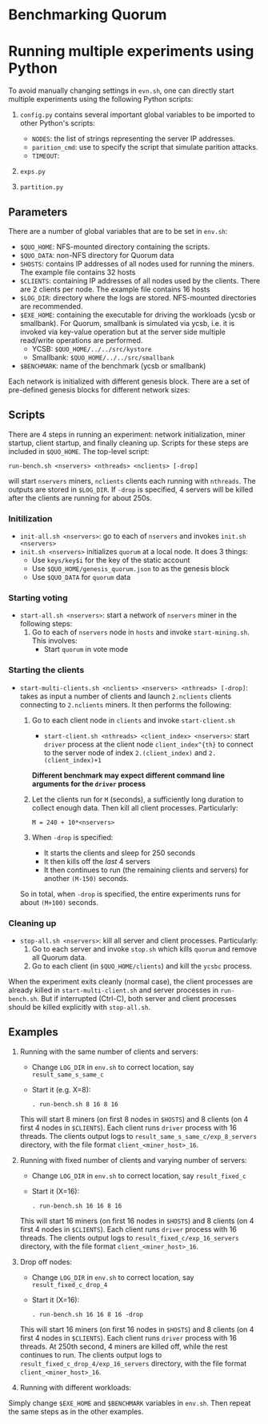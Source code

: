 # Benchmarking Quorum

# Running multiple experiments using Python

To avoid manually changing settings in `evn.sh`, one can directly start multiple experiments using the
following Python scripts:

1. `config.py` contains several important global variables to be imported to other Python's scripts:
      + `NODES`: the list of strings representing the server IP addresses.
      + `parition_cmd`: use to specify the script that simulate parition attacks. 
      + `TIMEOUT`: 

1. `exps.py` 

2. `partition.py`

## Parameters
There are a number of global variables that are to be set in `env.sh`:
+ `$QUO_HOME`: NFS-mounted directory containing the scripts.
+ `$QUO_DATA`: non-NFS directory for Quorum data
+ `SHOSTS`: contains IP addresses of all nodes used for running the miners. The
example file contains 32 hosts 
+ `$CLIENTS`: containing IP addresses of all nodes used by the clients. There are 2 clients per
node. The example file contains 16 hosts
+ `$LOG_DIR`: directory where the logs are stored. NFS-mounted directories are recommended.  
+ `$EXE_HOME`: containing the executable for driving the workloads (ycsb or smallbank). For Quorum, smallbank
is simulated via ycsb, i.e. it is invoked via key-value operation but at the server side multiple read/write
operations are performed. 
    + YCSB: `$QUO_HOME/../../src/kystore`
    + Smallbank: `$QUO_HOME/../../src/smallbank`
+ `$BENCHMARK`: name of the benchmark (ycsb or smallbank)

Each network is initialized with different genesis block. There are a set of pre-defined genesis blocks for
different network sizes:

## Scripts
There are 4 steps in running an experiment: network initialization, miner startup, client startup, and finally
cleaning up. Scripts for these steps are included in `$QUO_HOME`. The top-level script:

    run-bench.sh <nservers> <nthreads> <nclients> [-drop]

will start `nservers` miners, `nclients` clients each running with `nthreads`. The outputs are stored in
`$LOG_DIR`. If `-drop` is specified, 4 servers will be killed after the clients are running for about 250s.  

### Initilization
+ `init-all.sh <nservers>`: go to each of `nservers` and invokes `init.sh <nservers>`
+ `init.sh <nservers>` initializes `quorum` at a local node. It does 3 things:
    + Use `keys/key$i` for the key of the static account
    + Use `$QUO_HOME/genesis_quorum.json` to as the genesis block
    + Use `$QUO_DATA` for `quorum` data 


### Starting voting
+ `start-all.sh <nservers>`: start a network of `nservers` miner in the following steps:
    1. Go to each of `nservers` node in `hosts` and invoke `start-mining.sh`. This involves:
        + Start `quorum` in vote mode

### Starting the clients
+ `start-multi-clients.sh <nclients> <nservers> <nthreads> [-drop]`: takes as input a number of clients and
launch `2.nclients` clients connecting to `2.nclients` miners. It then performs the following:
    1. Go to each client node in `clients` and invoke `start-client.sh` 
        + `start-client.sh <nthreads> <client_index> <nservers>`: start `driver` process at the client node
       `client_index^{th}` to connect to the server node of index `2.(client_index)` and `2.(client_index)+1`
       
       **Different benchmark may expect different command line arguments for the `driver` process**

    2. Let the clients run for `M` (seconds), a sufficiently long duration to collect enough data. Then kill
    all client processes. Particularly:

        `M = 240 + 10*<nservers>`
    3. When `-drop` is specified:
        + It starts the clients and sleep for 250 seconds 
        + It then kills off the *last* 4 servers
        + It then continues to run (the remaining clients and servers) for another `(M-150)` seconds. 

    So in total, when `-drop` is specified, the entire experiments runs for about `(M+100)` seconds. 

### Cleaning up
+ `stop-all.sh <nservers>`: kill all server and client processes. Particularly:
    1. Go to each server and invoke `stop.sh` which kills `quorum` and remove all Quorum data. 
    2. Go to each client (in `$QUO_HOME/clients`) and kill the `ycsbc` process. 

When the experiment exits cleanly (normal case), the client processes are already killed in
`start-multi-client.sh` and server processes in `run-bench.sh`. But if interrupted (Ctrl-C), both server and client processes should be killed
explicitly with `stop-all.sh`.


## Examples

1. Running with the same number of clients and servers: 
    + Change `LOG_DIR` in `env.sh` to correct location, say `result_same_s_same_c`
    + Start it (e.g. X=8): 

        `. run-bench.sh 8 16 8 16`

    This will start 8 miners (on first 8 nodes in `$HOSTS`) and 8 clients (on 4 first 4 nodes in `$CLIENTS`).
    Each client runs `driver` process with 16 threads. The clients output logs to
    `result_same_s_same_c/exp_8_servers` directory, with the file format `client_<miner_host>_16`.   

2. Running with fixed number of clients and varying number of servers: 
    + Change `LOG_DIR` in `env.sh` to correct location, say `result_fixed_c`
    + Start it (X=16): 

        `. run-bench.sh 16 16 8 16`

    This will start 16 miners (on first 16 nodes in `$HOSTS`) and 8 clients (on 4 first 4 nodes in
    `$CLIENTS`). Each client runs `driver` process with 16 threads. The clients output logs to
    `result_fixed_c/exp_16_servers` directory, with the file format `client_<miner_host>_16`.   


3. Drop off nodes:
    + Change `LOG_DIR` in `env.sh` to correct location, say `result_fixed_c_drop_4`
    + Start it (X=16): 

        `. run-bench.sh 16 16 8 16 -drop`

    This will start 16 miners (on first 16 nodes in `$HOSTS`) and 8 clients (on 4 first 4 nodes in
    `$CLIENTS`). Each client runs `driver` process with 16 threads. At 250th second, 4 miners are killed off,
    while the rest continues to run. The clients output logs to `result_fixed_c_drop_4/exp_16_servers`
      directory, with the file format `client_<miner_host>_16`.   

4. Running with different workloads:

Simply change `$EXE_HOME` and `$BENCHMARK` variables in `env.sh`. Then repeat the same steps as in the other
examples. 